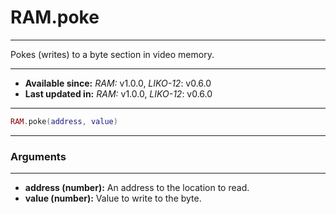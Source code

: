 # RAM.poke
---

Pokes (writes) to a byte section in video memory.

---

* **Available since:** _RAM:_ v1.0.0, _LIKO-12_: v0.6.0
* **Last updated in:** _RAM:_ v1.0.0, _LIKO-12_: v0.6.0

---

```lua
RAM.poke(address, value)
```

---
### Arguments
---

* **address (number):** An address to the location to read.
* **value (number):** Value to write to the byte.

